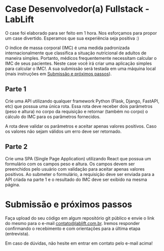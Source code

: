 # Case Desenvolvedor(a) Fullstack - LabLift

O case foi elaborado para ser feito em 1 hora. Nos esforçamos para propor um case divertido. Esperamos que sua experiência seja positiva :)

O índice de massa corporal (IMC) é uma medida padronizada internacionalmente que classifica a situação nutricional de adultos de maneira simples. Portanto, médicos frequentemente necessitam calcular o IMC de seus pacientes. Neste case você irá criar uma aplicação simples para calcular o IMC!. A sua submissão será testada em uma máquina local (mais instruções em [Submissão e próximos passos](#submiss%C3%A3o-e-pr%C3%B3ximos-passos)).

## Parte 1
Crie uma API utilizando qualquer framework Python (Flask, Django, FastAPI, etc) que possua uma única rota. Essa rota deve receber dois parâmetros (peso e altura) no corpo da requisição e retornar (também no corpo) o cálculo do IMC para os parâmetros fornecidos.

A rota deve validar os parâmetros e aceitar apenas valores positivos. Caso os valores não sejam válidos um erro deve ser retornado.

## Parte 2
Crie uma SPA (Single Page Application) utilizando React que possua um formulário com os campos peso e altura. Os campos devem ser preenchidos pelo usuário com validação para aceitar apenas valores positivos. Ao submeter o formulário, a requisição deve ser enviada para a API criada na parte 1 e o resultado do IMC deve ser exibido na mesma página.

# Submissão e próximos passos
Faça upload do seu código em algum repositório git público e envie o link do mesmo para o e-mail contato@lablift.com.br. Iremos responder confirmando o recebimento e com orientações para a última etapa (entrevista).

Em caso de dúvidas, não hesite em entrar em contato pelo e-mail acima!
